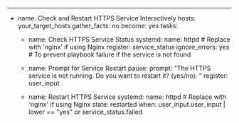 ---
- name: Check and Restart HTTPS Service Interactively
  hosts: your_target_hosts
  gather_facts: no
  become: yes
  tasks:
    - name: Check HTTPS Service Status
      systemd:
        name: httpd  # Replace with 'nginx' if using Nginx
      register: service_status
      ignore_errors: yes  # To prevent playbook failure if the service is not found

    - name: Prompt for Service Restart
      pause:
        prompt: "The HTTPS service is not running. Do you want to restart it? (yes/no): "
      register: user_input

    - name: Restart HTTPS Service
      systemd:
        name: httpd  # Replace with 'nginx' if using Nginx
        state: restarted
      when: user_input.user_input | lower == "yes" or service_status.failed
      
